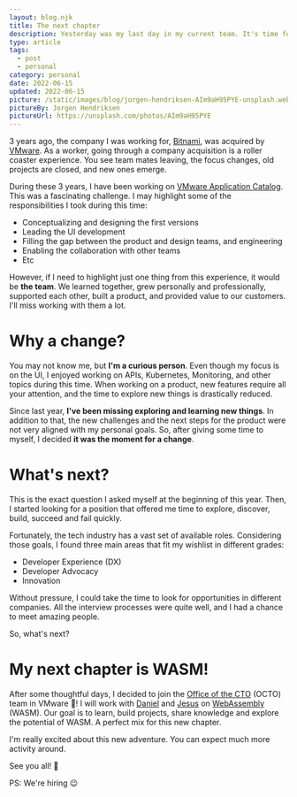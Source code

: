 ```yaml
---
layout: blog.njk
title: The next chapter
description: Yesterday was my last day in my current team. It's time for a change, and here you will find my next chapter :)
type: article
tags:
  - post
  - personal
category: personal
date: 2022-06-15
updated: 2022-06-15
picture: /static/images/blog/jorgen-hendriksen-AIm9aH95PYE-unsplash.webp
pictureBy: Jorgen Hendriksen
pictureUrl: https://unsplash.com/photos/AIm9aH95PYE
---
```


3 years ago, the company I was working for, [Bitnami](https://bitnami.com/), was acquired by [VMware](https://blogs.vmware.com/cloud/2019/05/15/vmware-to-acquire-bitnami/). As a worker, going through a company acquisition is a roller coaster experience. You see team mates leaving, the focus changes, old projects are closed, and new ones emerge.

During these 3 years, I have been working on [VMware Application Catalog](https://tanzu.vmware.com/application-catalog). This was a fascinating challenge. I may highlight some of the responsibilities I took during this time:

- Conceptualizing and designing the first versions
- Leading the UI development
- Filling the gap between the product and design teams, and engineering
- Enabling the collaboration with other teams
- Etc

However, if I need to highlight just one thing from this experience, it would be **the team**. We learned together, grew personally and professionally, supported each other, built a product, and provided value to our customers. I'll miss working with them a lot.

# Why a change?

You may not know me, but **I'm a curious person**. Even though my focus is on the UI, I enjoyed working on APIs, Kubernetes, Monitoring, and other topics during this time. When working on a product, new features require all your attention, and the time to explore new things is drastically reduced.

Since last year, **I've been missing exploring and learning new things**. In addition to that, the new challenges and the next steps for the product were not very aligned with my personal goals. So, after giving some time to myself, I decided **it was the moment for a change**.

# What's next?

This is the exact question I asked myself at the beginning of this year. Then, I started looking for a position that offered me time to explore, discover, build, succeed and fail quickly.

Fortunately, the tech industry has a vast set of available roles. Considering those goals, I found three main areas that fit my wishlist in different grades:

- Developer Experience (DX)
- Developer Advocacy
- Innovation

Without pressure, I could take the time to look for opportunities in different companies. All the interview processes were quite well, and I had a chance to meet amazing people.

So, what's next?

# My next chapter is WASM!

After some thoughtful days, I decided to join the [Office of the CTO](https://octo.vmware.com/) (OCTO) team in VMware 🥳! I will work with [Daniel](https://twitter.com/vomkriege) and [Jesus](https://es.linkedin.com/in/jesusgm) on [WebAssembly](https://webassembly.org/) (WASM). Our goal is to learn, build projects, share knowledge and explore the potential of WASM. A perfect mix for this new chapter.

I'm really excited about this new adventure. You can expect much more activity around.

See you all! 👋

PS: We're hiring 😉
